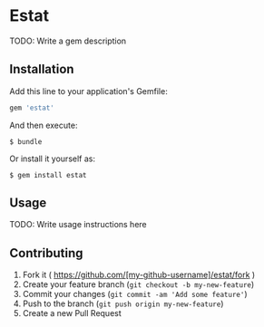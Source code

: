 # Estat

TODO: Write a gem description

## Installation

Add this line to your application's Gemfile:

```ruby
gem 'estat'
```

And then execute:

    $ bundle

Or install it yourself as:

    $ gem install estat

## Usage

TODO: Write usage instructions here

## Contributing

1. Fork it ( https://github.com/[my-github-username]/estat/fork )
2. Create your feature branch (`git checkout -b my-new-feature`)
3. Commit your changes (`git commit -am 'Add some feature'`)
4. Push to the branch (`git push origin my-new-feature`)
5. Create a new Pull Request
